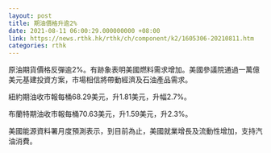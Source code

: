 ```yaml
---
layout: post
title: 期油價格升逾2%
date: 2021-08-11 06:00:29.000000000 +08:00
link: https://news.rthk.hk/rthk/ch/component/k2/1605306-20210811.htm
categories: rthk
---
```


原油期貨價格反彈逾2%。有跡象表明美國燃料需求增加。美國參議院通過一萬億美元基建投資方案，市場相信將帶動經濟及石油產品需求。

紐約期油收市報每桶68.29美元，升1.81美元，升幅2.7%。

布蘭特期油收市報每桶70.63美元，升1.59美元，升2.3%。

美國能源資料署月度預測表示，到目前為止，美國就業增長及流動性增加，支持汽油消費。
